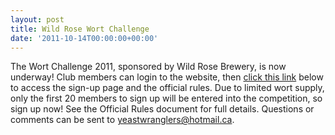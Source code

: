 ```yaml
---
layout: post
title: Wild Rose Wort Challenge
date: '2011-10-14T00:00:00+00:00'
---
```

<p>The Wort Challenge 2011&#44; sponsored by Wild Rose Brewery&#44; is now underway! Club members can login to the website&#44; then <a href="http://www.yeastwranglers.ca/NMP/WR_Challenge_2011/tabid/314/Default.aspx">click this link</a> below to access the sign-up page and the official rules. Due to limited wort supply&#44; only the first 20 members to sign up will be entered into the competition&#44; so sign up now! See the Official Rules document for full details. Questions or comments can be sent to <a href="mailto:yeastwranglers@hotmail.ca">yeastwranglers@hotmail.ca</a>.</p>
